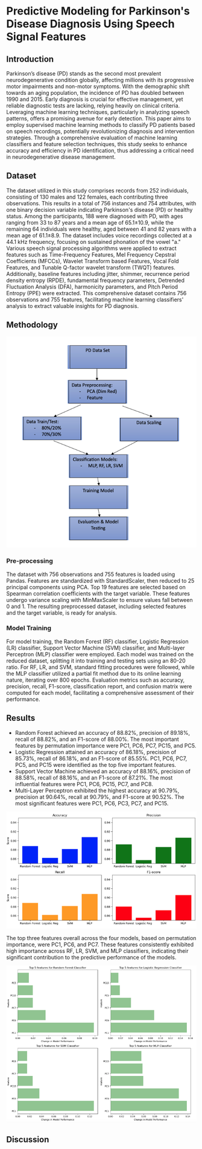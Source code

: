 # Predictive Modeling for Parkinson's Disease Diagnosis Using Speech Signal Features

## Introduction

Parkinson’s disease (PD) stands as the second most prevalent neurodegenerative condition globally, affecting millions with its progressive motor impairments and non-motor symptoms. With the demographic shift towards an aging population, the incidence of PD has doubled between 1990 and 2015. Early diagnosis is crucial for effective management, yet reliable diagnostic tests are lacking, relying heavily on clinical criteria. Leveraging machine learning techniques, particularly in analyzing speech patterns, offers a promising avenue for early detection. This paper aims to employ supervised machine learning methods to classify PD patients based on speech recordings, potentially revolutionizing diagnosis and intervention strategies. Through a comprehensive evaluation of machine learning classifiers and feature selection techniques, this study seeks to enhance accuracy and efficiency in PD identification, thus addressing a critical need in neurodegenerative disease management.

## Dataset

The dataset utilized in this study comprises records from 252 individuals, consisting of 130 males and 122 females, each contributing three observations. This results in a total of 756 instances and 754 attributes, with one binary decision variable indicating Parkinson's disease (PD) or healthy status. Among the participants, 188 were diagnosed with PD, with ages ranging from 33 to 87 years and a mean age of 65.1±10.9, while the remaining 64 individuals were healthy, aged between 41 and 82 years with a mean age of 61.1±8.9. The dataset includes voice recordings collected at a 44.1 kHz frequency, focusing on sustained phonation of the vowel "a." Various speech signal processing algorithms were applied to extract features such as Time-Frequency Features, Mel Frequency Cepstral Coefficients (MFCCs), Wavelet Transform based Features, Vocal Fold Features, and Tunable Q-factor wavelet transform (TWQT) features. Additionally, baseline features including jitter, shimmer, recurrence period density entropy (RPDE), fundamental frequency parameters, Detrended Fluctuation Analysis (DFA), harmonicity parameters, and Pitch Period Entropy (PPE) were extracted. This comprehensive dataset contains 756 observations and 755 features, facilitating machine learning classifiers' analysis to extract valuable insights for PD diagnosis.

## Methodology

![Parkinson's Disease Image](files/PD_ML_Outline.png)

### Pre-processing

The dataset with 756 observations and 755 features is loaded using Pandas. Features are standardized with StandardScaler, then reduced to 25 principal components using PCA. Top 19 features are selected based on Spearman correlation coefficients with the target variable. These features undergo variance scaling with MinMaxScaler to ensure values fall between 0 and 1. The resulting preprocessed dataset, including selected features and the target variable, is ready for analysis.

### Model Training

For model training, the Random Forest (RF) classifier, Logistic Regression (LR) classifier, Support Vector Machine (SVM) classifier, and Multi-layer Perceptron (MLP) classifier were employed. Each model was trained on the reduced dataset, splitting it into training and testing sets using an 80-20 ratio. For RF, LR, and SVM, standard fitting procedures were followed, while the MLP classifier utilized a partial fit method due to its online learning nature, iterating over 800 epochs. Evaluation metrics such as accuracy, precision, recall, F1-score, classification report, and confusion matrix were computed for each model, facilitating a comprehensive assessment of their performance.

## Results

- Random Forest achieved an accuracy of 88.82%, precision of 89.18%, recall of 88.82%, and an F1-score of 88.00%. The most important features by permutation importance were PC1, PC6, PC7, PC15, and PC5.
- Logistic Regression attained an accuracy of 86.18%, precision of 85.73%, recall of 86.18%, and an F1-score of 85.55%. PC1, PC6, PC7, PC5, and PC15 were identified as the top five important features.
- Support Vector Machine achieved an accuracy of 88.16%, precision of 88.58%, recall of 88.16%, and an F1-score of 87.21%. The most influential features were PC1, PC6, PC15, PC7, and PC8.
- Multi-Layer Perceptron exhibited the highest accuracy at 90.79%, precision at 90.64%, recall at 90.79%, and F1-score at 90.52%. The most significant features were PC1, PC6, PC3, PC7, and PC15.

![Model Accuracys](files/Model_Acc_ML_Class.png)

The top three features overall across the four models, based on permutation importance, were PC1, PC6, and PC7. These features consistently exhibited high importance across RF, LR, SVM, and MLP classifiers, indicating their significant contribution to the predictive performance of the models.

![Permutation Selection](files/Perm_Feat_ML_Class.png)


## Discussion
